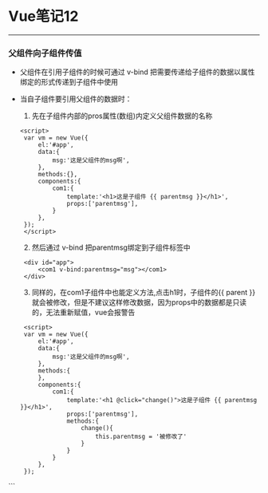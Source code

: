# Vue笔记12
---
### 父组件向子组件传值
- 父组件在引用子组件的时候可通过 v-bind 把需要传递给子组件的数据以属性绑定的形式传递到子组件中使用
- 当自子组件要引用父组件的数据时：
   
   1. 先在子组件内部的pros属性(数组)内定义父组件数据的名称
   ```
   <script>
    var vm = new Vue({
        el:'#app',
        data:{
            msg:'这是父组件的msg啊',
        },
        methods:{},
        components:{
            com1:{
                template:'<h1>这是子组件 {{ parentmsg }}</h1>',
                props:['parentmsg'],
            }
        },       
    });
    </script>
    ```
   
   2. 然后通过 v-bind 把parentmsg绑定到子组件标签中
   ```
    <div id="app">
        <com1 v-bind:parentmsg="msg"></com1>
    </div>
   ```
   3. 同样的，在com1子组件中也能定义方法,点击h1时，子组件的{{ parent }} 就会被修改，但是不建议这样修改数据，因为props中的数据都是只读的，无法重新赋值，vue会报警告
   ```
    <script>
    var vm = new Vue({
        el:'#app',
        data:{
            msg:'这是父组件的msg啊',
        },
        methods:{
        },
        components:{
            com1:{
                template:'<h1 @click="change()">这是子组件 {{ parentmsg }}</h1>',
                props:['parentmsg'],
                methods:{
                    change(){
                        this.parentmsg = '被修改了'
                    }
                }
            }
        },       
    });
</script>
   ```